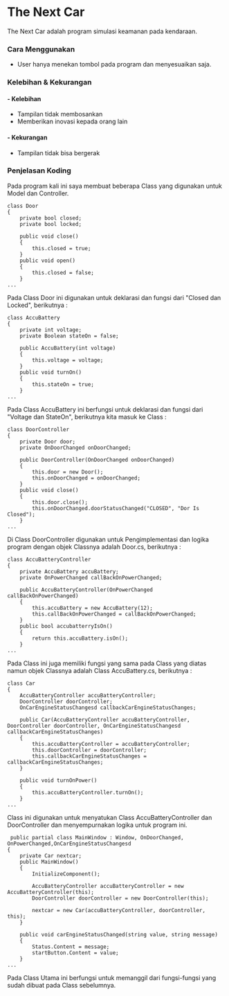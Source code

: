 # The Next Car
The Next Car adalah program simulasi keamanan pada kendaraan.

### Cara Menggunakan
- User hanya menekan tombol pada program dan menyesuaikan saja.

### Kelebihan & Kekurangan
#### - Kelebihan
- Tampilan tidak membosankan
- Memberikan inovasi kepada orang lain

#### - Kekurangan
- Tampilan tidak bisa bergerak

### Penjelasan Koding
Pada program kali ini saya membuat beberapa Class yang digunakan untuk Model dan Controller.

    class Door
    {
        private bool closed;
        private bool locked;

        public void close()
        {
            this.closed = true;
        }
        public void open()
        {
            this.closed = false;
        }
    ...

Pada Class Door ini digunakan untuk deklarasi dan fungsi dari "Closed dan Locked", berikutnya :

    class AccuBattery
    {
        private int voltage;
        private Boolean stateOn = false;

        public AccuBattery(int voltage)
        {
            this.voltage = voltage;
        }
        public void turnOn()
        {
            this.stateOn = true;
        }
    ...

Pada Class AccuBattery ini berfungsi untuk deklarasi dan fungsi dari "Voltage dan StateOn", berikutnya kita masuk ke Class :

    class DoorController
    {
        private Door door;
        private OnDoorChanged onDoorChanged;

        public DoorController(OnDoorChanged onDoorChanged)
        {
            this.door = new Door();
            this.onDoorChanged = onDoorChanged;
        }
        public void close()
        {
            this.door.close();
            this.onDoorChanged.doorStatusChanged("CLOSED", "Dor Is Closed");
        }
    ...

Di Class DoorController digunakan untuk Pengimplementasi dan logika program dengan objek Classnya adalah Door.cs, berikutnya : 

    class AccuBatteryController
    {
        private AccuBattery accuBattery;
        private OnPowerChanged callBackOnPowerChanged;

        public AccuBatteryController(OnPowerChanged callBackOnPowerChanged)
        {
            this.accuBattery = new AccuBattery(12);
            this.callBackOnPowerChanged = callBackOnPowerChanged;
        }
        public bool accubatterryIsOn()
        {
            return this.accuBattery.isOn();
        }
    ...

Pada Class ini juga memiliki fungsi yang sama pada Class yang diatas namun objek Classnya adalah Class AccuBattery.cs, berikutnya :

    class Car
    {
        AccuBatteryController accuBatteryController;
        DoorController doorController;
        OnCarEngineStatusChangesd callbackCarEngineStatusChanges;

        public Car(AccuBatteryController accuBatteryController, DoorController doorController, OnCarEngineStatusChangesd callbackCarEngineStatusChanges)
        {
            this.accuBatteryController = accuBatteryController;
            this.doorController = doorController;
            this.callbackCarEngineStatusChanges = callbackCarEngineStatusChanges;
        }

        public void turnOnPower()
        {
            this.accuBatteryController.turnOn();
        }
    ...

Class ini digunakan untuk menyatukan Class AccuBatteryController dan DoorController dan menyempurnakan logika untuk program ini.

     public partial class MainWindow : Window, OnDoorChanged, OnPowerChanged,OnCarEngineStatusChangesd
    {
        private Car nextcar;
        public MainWindow()
        {
            InitializeComponent();

            AccuBatteryController accuBatteryController = new AccuBatteryController(this);
            DoorController doorController = new DoorController(this);

            nextcar = new Car(accuBatteryController, doorController, this);
        }

        public void carEngineStatusChanged(string value, string message)
        {
            Status.Content = message;
            startButton.Content = value;
        }
    ...

Pada Class Utama ini berfungsi untuk memanggil dari fungsi-fungsi yang sudah dibuat pada Class sebelumnya.




